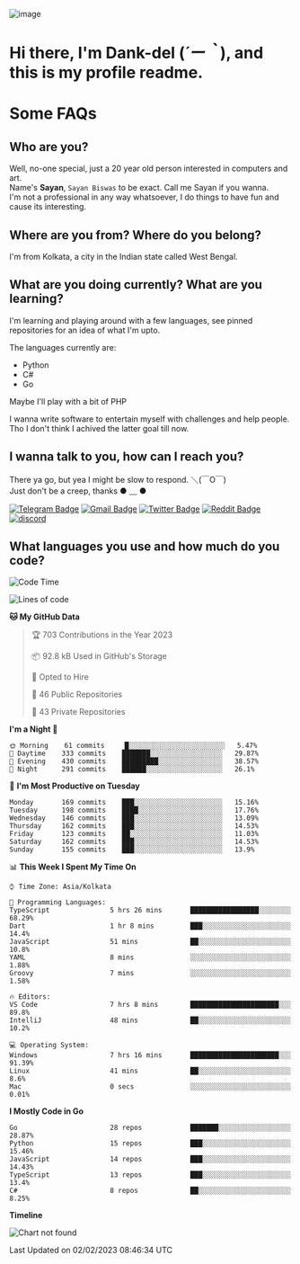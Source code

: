 ![image](https://user-images.githubusercontent.com/63096193/125182844-29f20800-e22f-11eb-8dc9-b0f2d29647bb.png)

# **Hi there, I'm Dank-del (*´ー｀*), and this is my profile readme.**
<!--  [![Profile views](https://gpvc.arturio.dev/dank-del)](https://github.com/dank-del) -->
# Some FAQs

## **Who are you?**

Well, no-one special, just a 20 year old person interested in computers and art. \
Name's **Sayan**, `Sayan Biswas` to be exact. Call me Sayan if you wanna. \
I'm not a professional in any way whatsoever, I do things to have fun and cause its interesting.

## **Where are you from? Where do you belong?**

I'm from Kolkata, a city in the Indian state called West Bengal.

## **What are you doing currently? What are you learning?**

I'm learning and playing around with a few languages, see pinned repositories for an idea of what I'm upto.

The languages currently are:

- Python
- C#
- Go

Maybe I'll play with a bit of PHP

I wanna write software to entertain myself with challenges and help people. \
Tho I don't think I achived the latter goal till now.

<!--## **Eww, I see a weeb profile.**

Can't help it, it's the best way to hide my face on this account
> Why do people hate weebs .-.

## **Cool, what more interests you?**

My interests are quite, weird. They're scattered all over the place. \
I've been fascinated by music and have studied it since the age of 6, I've performed on stage and on air but yeah now I've been away from that. I specialize in key instruments. \
Another thing that interests me is Media Production, aka, working with audio, video and broadcasting media.

> I just like art in general. also feeds the reason of me being obsessed with Japanese drawings (⋟ ﹏ ⋞)-->

## **I wanna talk to you, how can I reach you?**

There ya go, but yea I might be slow to respond. ＼(￣O￣) \
Just don't be a creep, thanks ● ﹏ ●

[![Telegram Badge](https://img.shields.io/badge/-dank_as_fuck-1ca0f1?style=flat-square&logo=telegram&logoColor=white&link=https://t.me/dank_as_fuck)](https://t.me/dank_as_fuck)
[![Gmail Badge](https://img.shields.io/badge/-sayan@asia.com-c14438?style=flat-square&logo=Gmail&logoColor=white&link=mailto:sayan@asia.com)](mailto:sayan@asia.com)
[![Twitter Badge](https://img.shields.io/twitter/follow/TheDankDel?style=social)](https://twitter.com/TheDankDel)
[![Reddit Badge](https://img.shields.io/reddit/user-karma/combined/dank_as_fuck_?style=social)](https://www.reddit.com/user/dank_as_fuck_/)
[![discord](https://discord-md-badge.vercel.app/api/shield/506536929152466945?style=social)](https://discordapp.com/users/506536929152466945)

## **What languages you use and how much do you code?**

<!--START_SECTION:waka-->
![Code Time](http://img.shields.io/badge/Code%20Time-1%2C034%20hrs%2032%20mins-blue)

![Lines of code](https://img.shields.io/badge/From%20Hello%20World%20I%27ve%20Written-1%20Million%20lines%20of%20code-blue)

**🐱 My GitHub Data** 

> 🏆 703 Contributions in the Year 2023
 > 
> 📦 92.8 kB Used in GitHub's Storage 
 > 
> 💼 Opted to Hire
 > 
> 📜 46 Public Repositories 
 > 
> 🔑 43 Private Repositories  
 > 
**I'm a Night 🦉** 

```text
🌞 Morning    61 commits     █░░░░░░░░░░░░░░░░░░░░░░░░   5.47% 
🌆 Daytime    333 commits    ███████░░░░░░░░░░░░░░░░░░   29.87% 
🌃 Evening    430 commits    █████████░░░░░░░░░░░░░░░░   38.57% 
🌙 Night      291 commits    ██████░░░░░░░░░░░░░░░░░░░   26.1%

```
📅 **I'm Most Productive on Tuesday** 

```text
Monday       169 commits    ███░░░░░░░░░░░░░░░░░░░░░░   15.16% 
Tuesday      198 commits    ████░░░░░░░░░░░░░░░░░░░░░   17.76% 
Wednesday    146 commits    ███░░░░░░░░░░░░░░░░░░░░░░   13.09% 
Thursday     162 commits    ███░░░░░░░░░░░░░░░░░░░░░░   14.53% 
Friday       123 commits    ██░░░░░░░░░░░░░░░░░░░░░░░   11.03% 
Saturday     162 commits    ███░░░░░░░░░░░░░░░░░░░░░░   14.53% 
Sunday       155 commits    ███░░░░░░░░░░░░░░░░░░░░░░   13.9%

```


📊 **This Week I Spent My Time On** 

```text
⌚︎ Time Zone: Asia/Kolkata

💬 Programming Languages: 
TypeScript               5 hrs 26 mins       █████████████████░░░░░░░░   68.29% 
Dart                     1 hr 8 mins         ███░░░░░░░░░░░░░░░░░░░░░░   14.4% 
JavaScript               51 mins             ██░░░░░░░░░░░░░░░░░░░░░░░   10.8% 
YAML                     8 mins              ░░░░░░░░░░░░░░░░░░░░░░░░░   1.88% 
Groovy                   7 mins              ░░░░░░░░░░░░░░░░░░░░░░░░░   1.58%

🔥 Editors: 
VS Code                  7 hrs 8 mins        ██████████████████████░░░   89.8% 
IntelliJ                 48 mins             ██░░░░░░░░░░░░░░░░░░░░░░░   10.2%

💻 Operating System: 
Windows                  7 hrs 16 mins       ██████████████████████░░░   91.39% 
Linux                    41 mins             ██░░░░░░░░░░░░░░░░░░░░░░░   8.6% 
Mac                      0 secs              ░░░░░░░░░░░░░░░░░░░░░░░░░   0.01%

```

**I Mostly Code in Go** 

```text
Go                       28 repos            ███████░░░░░░░░░░░░░░░░░░   28.87% 
Python                   15 repos            ███░░░░░░░░░░░░░░░░░░░░░░   15.46% 
JavaScript               14 repos            ███░░░░░░░░░░░░░░░░░░░░░░   14.43% 
TypeScript               13 repos            ███░░░░░░░░░░░░░░░░░░░░░░   13.4% 
C#                       8 repos             ██░░░░░░░░░░░░░░░░░░░░░░░   8.25%

```


**Timeline**

![Chart not found](https://raw.githubusercontent.com/Dank-del/Dank-del/main/charts/bar_graph.png) 


 Last Updated on 02/02/2023 08:46:34 UTC
<!--END_SECTION:waka-->

<!--## **Can I stalk your spotify?**

Um sure.

![OwO Spotify](https://spotify-recently-played-readme.vercel.app/api?user=31fdrsslnr7nvq4ytqwtw7c4rxfm&count=5)-->
